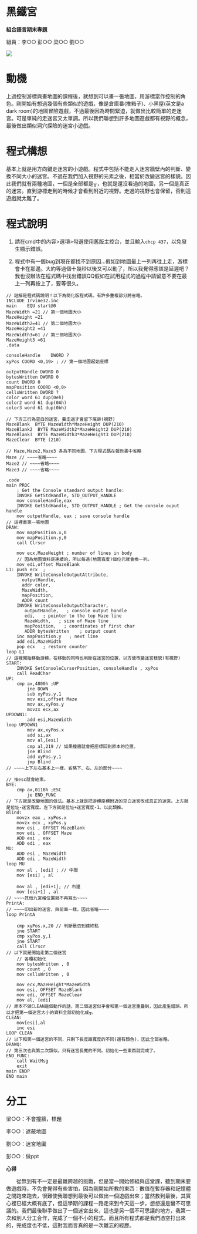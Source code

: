 # 黑鐵宮

**組合語言期末專題**

組員：李○○ 彭○○ 梁○○ 劉○○

![](readme.png)

# 動機

上過控制游標與畫地圖的課程後，就想到可以畫一張地圖，用游標當作控制的角色。剛開始有想過幾個有些類似的遊戲，像是倉庫番(推箱子)、小黑屋(英文是a dark room)的地圖冒險遊戲，不過最後因為時間緊迫，就做出比較簡單的走迷宮。可是單純的走迷宮又太單調。所以我們聯想到許多地圖遊戲都有視野的概念，最後做出類似洞穴探險的迷宮小遊戲。

# 程式構想

基本上就是用方向鍵走迷宮的小遊戲。程式中包括不能走入迷宮牆壁內的判斷、變換不同大小的迷宮。不過在我們加入視野的元素之後，相當於改變迷宮的樣貌。因此我們就有兩種地圖，一個是全部都是╥，也就是還沒看過的地圖，另一個是真正的迷宮。直到游標走到的時候才會看到附近的視野。走過的視野也會保留，否則這遊戲就太難了。

# 程式說明

1. 請在cmd中的內容\>選項\>勾選使用舊版主控台，並且輸入`chcp 437`，以免發生顯示錯誤。

2. 程式中有一個bug到現在都找不到原因…假如到地圖最上一列再往上走，游標會卡在那邊。大約等過個十幾秒以後又可以動了，所以我覺得應該是延遲吧？我也沒辦法在程式碼中找出錯誤QQ假如在試用程式的過程中請留意不要在最上一列再按上了，要等很久。

```
// 註解是程式碼說明！以下為簡化版程式碼。有許多重複部分將省略。
INCLUDE Irvine32.inc
main    EQU start@0
MazeWidth =21 // 第一個地圖大小
MazeHeight =21
MazeWidth2=41 // 第二個地圖大小
MazeHeight2 =41
MazeWidth3=61 // 第三個地圖大小
MazeHeight3 =61
.data

consoleHandle    DWORD ?
xyPos COORD <0,19> ; // 第一個地圖起始座標

outputHandle DWORD 0
bytesWritten DWORD 0
count DWORD 0
mapPosition COORD <0,0>
cellsWritten DWORD ?
color word 61 dup(0eh)
color2 word 61 dup(0Ah)
color3 word 61 dup(0bh)

// 下方三行為空白的迷宮，要走過才會留下痕跡(視野)
MazeBlank  BYTE MazeWidth*MazeHeight DUP(210)
MazeBlank2  BYTE MazeWidth2*MazeHeight2 DUP(210)
MazeBlank3  BYTE MazeWidth3*MazeHeight3 DUP(210)
MazeClear  BYTE (210)

// Maze,Maze2,Maze3 各為不同地圖，下方程式碼在報告書中省略
Maze // ~~~~省略~~~~
Maze2 // ~~~~省略~~~~
Maze3 // ~~~~省略~~~~

.code
main PROC
    ; Get the Console standard output handle:
    INVOKE GetStdHandle, STD_OUTPUT_HANDLE
    mov consoleHandle,eax
    INVOKE GetStdHandle, STD_OUTPUT_HANDLE ; Get the console ouput handle
    mov outputHandle, eax ; save console handle
// 這裡畫第一張地圖
DRAW:
    mov mapPosition.x,0
    mov mapPosition.y,0
    call Clrscr

    mov ecx,MazeHeight ; number of lines in body
    // 因為地圖資料是連續的，所以每過(地圖寬度)個位元就會換一列。
    mov edi,offset MazeBlank
L1: push ecx  ;
    INVOKE WriteConsoleOutputAttribute,
      outputHandle,
      addr color,
      MazeWidth,
      mapPosition,
      ADDR count
    INVOKE WriteConsoleOutputCharacter,
       outputHandle,   ; console output handle
       edi,   ; pointer to the top Maze line
       MazeWidth,   ; size of Maze line
       mapPosition,   ; coordinates of first char
       ADDR bytesWritten    ; output count
    inc mapPosition.y   ; next line
    add edi,MazeWidth
    pop ecx   ; restore counter
loop L1
// 這裡開始移動游標，在移動的同時也判斷在迷宮的位置，以方便改變迷宮樣貌(有視野)
START:
    INVOKE SetConsoleCursorPosition, consoleHandle , xyPos
    call ReadChar
UP:
    cmp ax,4800h ;UP
        jne DOWN
        sub xyPos.y,1
        mov esi,offset Maze
        mov ax,xyPos.y
        movzx ecx,ax
UPDOWN1:
        add esi,MazeWidth
loop UPDOWN1
        mov ax,xyPos.x
        add si,ax
        mov al,[esi]
        cmp al,219 // 如果撞牆就會把座標回到原本的位置。
        jne Blind
        add xyPos.y,1
        jmp Blind
// ~~~~上下左右基本上一樣，省略下、右、左的部分~~~~

// 按esc就會結束。
BYE:
    cmp ax,011Bh ;ESC
        je END_FUNC
// 下方就是改變地圖的做法。基本上就是把游標座標附近的空白迷宮改成真正的迷宮。上方就是位址-迷宮寬度。左下方就是位址+迷宮寬度-1。以此類推。
Blind:
    movzx eax , xyPos.x
    movzx ecx , xyPos.y
    mov esi , OFFSET MazeBlank
    mov edi , OFFSET Maze
    ADD esi , eax
    ADD edi , eax
MU:
    ADD esi , MazeWidth
    ADD edi , MazeWidth
loop MU
    mov al , [edi] ; // 中間
    mov [esi] , al

    mov al , [edi+1]; // 右邊
    mov [esi+1] , al
// ~~~~其他九宮格位置就不再寫出~~~~
PrintA:
// ~~~~印出新的迷宮，與前面一樣，因此省略~~~~
loop PrintA

    cmp xyPos.x,20 // 判斷是否到達終點
    jne START
    cmp xyPos.y,1
    jne START
    call Clrscr
// 以下就是開始走第二個迷宮
    // 各種初始化
    mov bytesWritten , 0
    mov count , 0
    mov cellsWritten , 0

    mov ecx,MazeHeight*MazeWidth
    mov esi, OFFSET MazeBlank
    mov edi, OFFSET MazeClear
    mov al, [edi]
// 原本不做CLEAN這個動作的話，第二個迷宮似乎會和第一個迷宮重疊到，因此產生錯誤。所以才把第一個迷宮大小的資料全部初始化成╥。
CLEAN:
    mov[esi],al
    inc esi
LOOP CLEAN
// 以下和第一個迷宮的不同，只剩下長度跟寬度的不同(還有顏色)，因此全部省略。
DRAWQ:
// 第三次也與第二次類似。只有迷宮長寬的不同。初始化一些東西就完成了。
END_FUNC:
    call WaitMsg
    exit
main ENDP
END main
```

# 分工

梁○○：不會撞牆，標題

李○○：遮蔽地圖

劉○○：迷宮地圖

彭○○：做ppt

**心得**

　　從無到有不一定是最難跨越的挑戰，但是當一開始修組與這堂課，聽到期末要做遊戲時，不免會覺得有些害怕，因為剛開始所教的東西：數值在暫存器和記憶體之間跑來跑去，很難使我聯想到最後可以做出一個遊戲出來；當然教到最後，其實心裡已經大概有底了，但這學期的課程一路走來到今天這一步，想想還是蠻不可思議的。我們最後聯手做出了一個迷宮出來，這也是另一個不可思議的地方，我第一次和別人分工合作，完成了一個不小的程式，而且所有程式都是我們憑空打出來的，完成度也不低，這對我而言真的是一次難忘的經歷。

